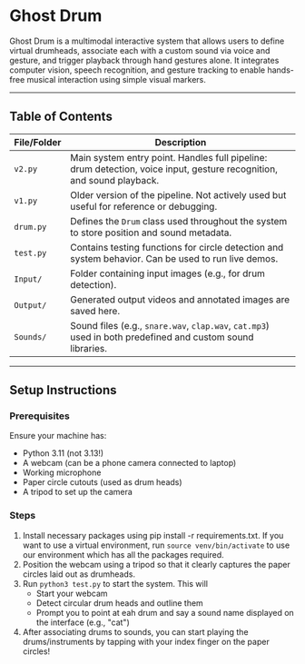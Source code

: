 # Ghost Drum 

Ghost Drum is a multimodal interactive system that allows users to define virtual drumheads, associate each with a custom sound via voice and gesture, and trigger playback through hand gestures alone. It integrates computer vision, speech recognition, and gesture tracking to enable hands-free musical interaction using simple visual markers.

---

## Table of Contents

| File/Folder       | Description |
|-------------------|-------------|
| `v2.py`           | Main system entry point. Handles full pipeline: drum detection, voice input, gesture recognition, and sound playback. |
| `v1.py`           | Older version of the pipeline. Not actively used but useful for reference or debugging. |
| `drum.py`         | Defines the `Drum` class used throughout the system to store position and sound metadata. |
| `test.py`         | Contains testing functions for circle detection and system behavior. Can be used to run live demos. |
| `Input/`          | Folder containing input images (e.g., for drum detection). |
| `Output/`         | Generated output videos and annotated images are saved here. |
| `Sounds/`         | Sound files (e.g., `snare.wav`, `clap.wav`, `cat.mp3`) used in both predefined and custom sound libraries. |

---

##  Setup Instructions

### Prerequisites

Ensure your machine has:

- Python 3.11 (not 3.13!)
- A webcam (can be a phone camera connected to laptop)
- Working microphone
- Paper circle cutouts (used as drum heads)
- A tripod to set up the camera

### Steps

1. Install necessary packages using pip install -r requirements.txt. If you want to use a virtual environment, run `source venv/bin/activate` to use our environment which has all the packages required.
2. Position the webcam using a tripod so that it clearly captures the paper circles laid out as drumheads.
3. Run `python3 test.py` to start the system. This will
    - Start your webcam
    - Detect circular drum heads and outline them
    - Prompt you to point at eah drum and say a sound name displayed on the interface (e.g., "cat")
4. After associating drums to sounds, you can start playing the drums/instruments by tapping with your index finger on the paper circles!

